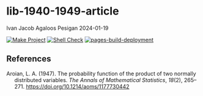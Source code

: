 lib-1940-1949-article
================
Ivan Jacob Agaloos Pesigan
2024-01-19

<!-- README.md is generated from .setup/readme/README.Rmd. Please edit that file -->
<!-- badges: start -->

[![Make
Project](https://github.com/ijapesigan/lib-1940-1949-article/actions/workflows/make.yml/badge.svg)](https://github.com/ijapesigan/lib-1940-1949-article/actions/workflows/make.yml)
[![Shell
Check](https://github.com/ijapesigan/lib-1940-1949-article/actions/workflows/shellcheck.yml/badge.svg)](https://github.com/ijapesigan/lib-1940-1949-article/actions/workflows/shellcheck.yml)
[![pages-build-deployment](https://github.com/ijapesigan/lib-1940-1949-article/actions/workflows/pages/pages-build-deployment/badge.svg)](https://github.com/ijapesigan/lib-1940-1949-article/actions/workflows/pages/pages-build-deployment)
<!-- badges: end -->

## References

<div id="refs" class="references csl-bib-body hanging-indent"
line-spacing="2">

<div id="ref-Aroian-1947" class="csl-entry">

Aroian, L. A. (1947). The probability function of the product of two
normally distributed variables. *The Annals of Mathematical Statistics*,
*18*(2), 265–271. <https://doi.org/10.1214/aoms/1177730442>

</div>

</div>
